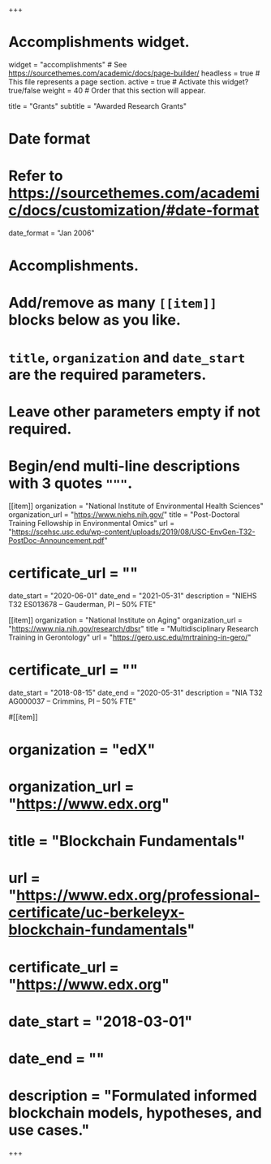 +++
# Accomplishments widget.
widget = "accomplishments"  # See https://sourcethemes.com/academic/docs/page-builder/
headless = true  # This file represents a page section.
active = true  # Activate this widget? true/false
weight = 40  # Order that this section will appear.

title = "Grants"
subtitle = "Awarded Research Grants"

# Date format
#   Refer to https://sourcethemes.com/academic/docs/customization/#date-format
date_format = "Jan 2006"

# Accomplishments.
#   Add/remove as many `[[item]]` blocks below as you like.
#   `title`, `organization` and `date_start` are the required parameters.
#   Leave other parameters empty if not required.
#   Begin/end multi-line descriptions with 3 quotes `"""`.

[[item]]
  organization = "National Institute of Environmental Health Sciences"
  organization_url = "https://www.niehs.nih.gov/"
  title = "Post-Doctoral Training Fellowship in Environmental Omics"
  url = "https://scehsc.usc.edu/wp-content/uploads/2019/08/USC-EnvGen-T32-PostDoc-Announcement.pdf"
#  certificate_url = ""
  date_start = "2020-06-01"
  date_end = "2021-05-31"
  description = "NIEHS T32 ES013678 – Gauderman, PI – 50% FTE"
  
[[item]]
  organization = "National Institute on Aging"
  organization_url = "https://www.nia.nih.gov/research/dbsr"
  title = "Multidisciplinary Research Training in Gerontology"
  url = "https://gero.usc.edu/mrtraining-in-gero/"
#  certificate_url = ""
  date_start = "2018-08-15"
  date_end = "2020-05-31"
  description = "NIA T32 AG000037 – Crimmins, PI – 50% FTE"

#[[item]]
#  organization = "edX"
#  organization_url = "https://www.edx.org"
# title = "Blockchain Fundamentals"
#  url = "https://www.edx.org/professional-certificate/uc-berkeleyx-blockchain-fundamentals"
#  certificate_url = "https://www.edx.org"
#  date_start = "2018-03-01"
#  date_end = ""
#  description = "Formulated informed blockchain models, hypotheses, and use cases."
  

+++
